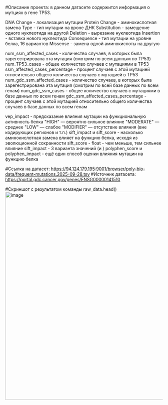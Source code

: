 #Описание проекта: в данном датасете содержится информация о мутциях в гене TP53.

DNA Change - локализация мутации
Protein Change - аминокислотная замена
Type - тип мутации на вроне ДНК
  Substitution - замещение одного нуклеотида на другой
  Deletion - вырезание нуклеотида
  Insertion - вставка нового нуклеотида
Consequence - тип мутации на уровне белка, 16 вариантов
  Missense - замена одной аминокислоты на другую

num_ssm_affected_cases - количество случаев, в которых была зарегестрирована эта мутация (смотрим по всем данным по TP53)
num_TP53_cases - общее количество случаев с мутациями в TP53
ssm_affected_cases_percentage - процент случаев с этой мутацией относительно общего количества случаев с мутацией в TP53
num_gdc_ssm_affected_cases - количество случаев, в которых была зарегестрирована эта мутация (смотрим по всей базе данных по всем генам)
num_gdc_ssm_cases - общее количество случаев с мутациями в базе данных по всем генам
gdc_ssm_affected_cases_percentage - процент случаев с этой мутацией относительно общего количества случаев в базе данных по всем генам

vep_impact - предсказание влияния мутации на функциональную активность белка
  "HIGH" — вероятно сильное влияние
  "MODERATE" — среднее
  "LOW" — слабое
  "MODIFIER" — отсутствие влияния (вне кодирующих регионов и т.п.)
sift_impact и sift_score - насколько аминокислотная замена влияет на функцию белка, исходя из эволюционной сохранности
  sift_score - float - чем меньше, тем сильнее влияние
  sift_impact - 3 варианта значений (и <NA>)
polyphen_score и polyphen_impact - ещё один способ оценки влияния мутации на функцию белка

#Ссылка на датасет: https://94.124.179.195:9001/browser/poly-bio-data/frequent-mutations.2025-09-28.tsv
#Источник датасета: https://portal.gdc.cancer.gov/genes/ENSG00000141510

#Скриншот с результатом команды raw_data.head()
<img width="665" height="663" alt="image" src="https://github.com/user-attachments/assets/17c030d8-1aaa-4db1-a461-7d5185e82157" />


